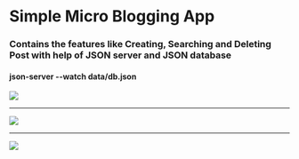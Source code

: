 # Simple Micro Blogging App

### Contains the features like Creating, Searching and Deleting Post with help of JSON server and JSON database

#### json-server --watch data/db.json

<img src='https://user-images.githubusercontent.com/20695270/200132295-c0eb4409-c402-4e46-b696-7543b0b8547c.png'><hr>

<img src='https://user-images.githubusercontent.com/20695270/200132314-224d6cf0-8820-4753-925d-2f6c5344adcb.png'><hr>

<img src='https://user-images.githubusercontent.com/20695270/200132453-0f585c5e-56d0-4654-bcc1-72be70f3fd69.png'>

